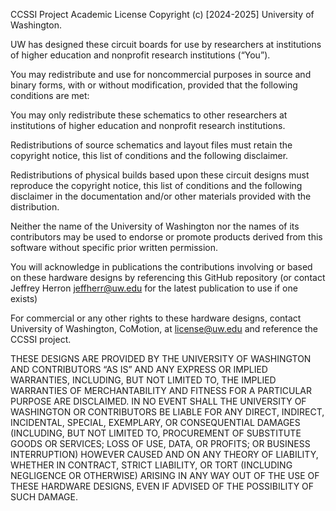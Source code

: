 CCSSI Project Academic License Copyright (c) [2024-2025] University of Washington.

UW has designed these circuit boards for use by researchers at institutions of higher education and nonprofit research institutions (“You”).

You may redistribute and use for noncommercial purposes in source and binary forms, with or without modification, provided that the following conditions are met:

You may only redistribute these schematics to other researchers at institutions of higher education and nonprofit research institutions.

Redistributions of source schematics and layout files must retain the copyright notice, this list of conditions and the following disclaimer.

Redistributions of physical builds based upon these circuit designs must reproduce the copyright notice, this list of conditions and the following disclaimer in the documentation and/or other materials provided with the distribution.

Neither the name of the University of Washington nor the names of its contributors may be used to endorse or promote products derived from this software without specific prior written permission.

You will acknowledge in publications the contributions involving or based on these hardware designs by referencing this GitHub repository (or contact Jeffrey Herron jeffherr@uw.edu for the latest publication to use if one exists)

For commercial or any other rights to these hardware designs, contact University of Washington, CoMotion, at license@uw.edu and reference the CCSSI project.

THESE DESIGNS ARE PROVIDED BY THE UNIVERSITY OF WASHINGTON AND CONTRIBUTORS “AS IS” AND ANY EXPRESS OR IMPLIED WARRANTIES, INCLUDING, BUT NOT LIMITED TO, THE IMPLIED WARRANTIES OF MERCHANTABILITY AND FITNESS FOR A PARTICULAR PURPOSE ARE DISCLAIMED. IN NO EVENT SHALL THE UNIVERSITY OF WASHINGTON OR CONTRIBUTORS BE LIABLE FOR ANY DIRECT, INDIRECT, INCIDENTAL, SPECIAL, EXEMPLARY, OR CONSEQUENTIAL DAMAGES (INCLUDING, BUT NOT LIMITED TO, PROCUREMENT OF SUBSTITUTE GOODS OR SERVICES; LOSS OF USE, DATA, OR PROFITS; OR BUSINESS INTERRUPTION) HOWEVER CAUSED AND ON ANY THEORY OF LIABILITY, WHETHER IN CONTRACT, STRICT LIABILITY, OR TORT (INCLUDING NEGLIGENCE OR OTHERWISE) ARISING IN ANY WAY OUT OF THE USE OF THESE HARDWARE DESIGNS, EVEN IF ADVISED OF THE POSSIBILITY OF SUCH DAMAGE.
